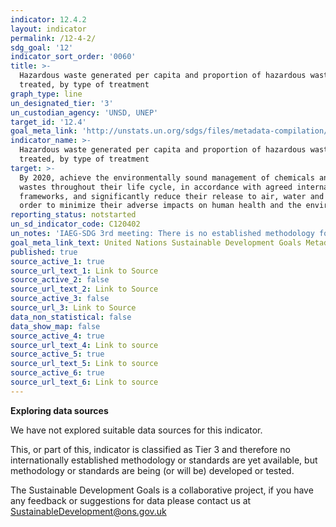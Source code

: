 ```yaml
---
indicator: 12.4.2
layout: indicator
permalink: /12-4-2/
sdg_goal: '12'
indicator_sort_order: '0060'
title: >-
  Hazardous waste generated per capita and proportion of hazardous waste
  treated, by type of treatment
graph_type: line
un_designated_tier: '3'
un_custodian_agency: 'UNSD, UNEP'
target_id: '12.4'
goal_meta_link: 'http://unstats.un.org/sdgs/files/metadata-compilation/Metadata-Goal-12.pdf'
indicator_name: >-
  Hazardous waste generated per capita and proportion of hazardous waste
  treated, by type of treatment
target: >-
  By 2020, achieve the environmentally sound management of chemicals and all
  wastes throughout their life cycle, in accordance with agreed international
  frameworks, and significantly reduce their release to air, water and soil in
  order to minimize their adverse impacts on human health and the environment
reporting_status: notstarted
un_sd_indicator_code: C120402
un_notes: 'IAEG-SDG 3rd meeting: There is no established methodology for the indicator'
goal_meta_link_text: United Nations Sustainable Development Goals Metadata (pdf 782kB)
published: true
source_active_1: true
source_url_text_1: Link to Source
source_active_2: false
source_url_text_2: Link to Source
source_active_3: false
source_url_3: Link to Source
data_non_statistical: false
data_show_map: false
source_active_4: true
source_url_text_4: Link to source
source_active_5: true
source_url_text_5: Link to source
source_active_6: true
source_url_text_6: Link to source
---
```

**Exploring data sources**

We have not explored suitable data sources for this indicator. 

This, or part of this, indicator is classified as Tier 3 and therefore no internationally established methodology or standards are yet available, but methodology or standards are being (or will be) developed or tested.

The Sustainable Development Goals is a collaborative project, if you have any feedback or suggestions for data please contact us at <SustainableDevelopment@ons.gov.uk>
